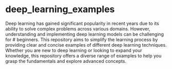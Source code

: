 # deep_learning_examples
Deep learning has gained significant popularity in recent years due to its ability to solve complex problems across various domains. However, understanding and implementing deep learning models can be challenging for # beginners. This repository aims to simplify the learning process by providing clear and concise examples of different deep learning techniques. Whether you are new to deep learning or looking to expand your knowledge, this repository offers a diverse range of examples to help you grasp the fundamentals and explore advanced concepts.
